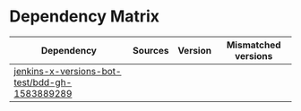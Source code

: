 # Dependency Matrix

Dependency | Sources | Version | Mismatched versions
---------- | ------- | ------- | -------------------
[jenkins-x-versions-bot-test/bdd-gh-1583889289](https://github.com/jenkins-x-versions-bot-test/bdd-gh-1583889289.git) |  | []() | 
